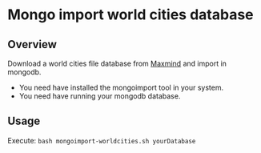 # Mongo import world cities database

## Overview

Download a world cities file database from [Maxmind](https://www.maxmind.com/es/free-world-cities-database) and import in mongodb.
- You need have installed the mongoimport tool in your system.
- You need have running your mongodb database.

## Usage
Execute:  `bash mongoimport-worldcities.sh yourDatabase`

